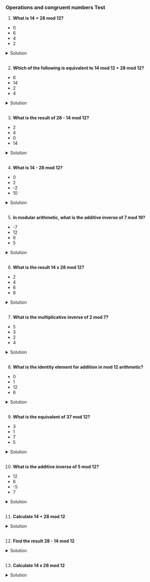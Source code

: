 ### Operations and congruent numbers Test

1. **What is 14 + 28 mod 12?**

- 0
- 6
- 4
- 2

<details>
  <summary>Solution</summary>

1. First, add the numbers:
   14+28 = 42
2. 42 / 12 = 3 with a remainder of 6

Thus, 14 + 28 mod 12 = 6

</details>

<br>

2. **Which of the following is equivalent to 14 mod 12 + 28 mod 12?**

- 6
- 14
- 2
- 4

<details>
  <summary>Solution</summary>

1. Calculate 14 mod 12

14 / 12 = 1 remainder 2
So, 14 mod 12 = 2

2. Calculate 28 mod 12

28 /12 = 2 remainder 4
So, 28 mod 12 = 4

3. Add the results

2 + 4 = 6

</details>

<br>

3. **What is the result of 28 - 14 mod 12?**

- 2
- 4
- 0
- 14

<details>
  <summary>Solution</summary>

1. Subtract the numbers

28 - 14 = 14

2. Divide 14 / 12

14 / 12 = 1 with a remainder of 2

</details>

<br>

4. **What is 14 - 28 mod 12?**

- 0
- 2
- -2
- 10

<details>
  <summary>Solution</summary>

1. Subtract the numbers
   14 - 28 = -14

2. Compute -14 mod 12

-14 / 12 = -2 with a remainder of 10

</details>

<br>

5. **In modular arithmetic, what is the additive inverse of 7 mod 19?**

- -7
- 12
- 6
- 5

<details>
  <summary>Solution</summary>

To find the additive inverse of 7 mod 19, we need a number x such that:

7+x≡0(mod19)

1. Solve for x

x = 19 - 7 = 12

2. Verify

7 + 12 = 19 ≡ 0 (mod19).

</details>

<br>

6. **What is the result 14 x 28 mod 12?**

- 2
- 4
- 6
- 8

<details>
  <summary>Solution</summary>

The correct result is 8

</details>

<br>

7. **What is the multiplicative inverse of 2 mod 7?**

- 5
- 3
- 2
- 4

<details>
  <summary>Solution</summary>

To find the multiplicative of 2 mod 7, we need a number x such that:

2 × x ≡ 1 (mod7)

Step 1: Test possible values for x

- 2 × 1 = 2 mod 7 → Not 1
- 2 × 2 = 4 mod 7 → Not 1
- 2 × 3 = 6 mod 7 → Not 1
- 2 × 4 = 8 ≡ 1 (mod 7)

Therefore, the multiplicative inverse of 2 mod 7 is 4

</details>

<br>

8. **What is the identity element for addition in mod 12 arithmetic?**

- 0
- 1
- 12
- 6

<details>
  <summary>Solution</summary>

The identity element for addition in modular arithmetic is the nu,ber that, when added to any other number, leaves the other number unchanged.

In mod 12 arithmetic, the identity element for addition is: 0

</details>

<br>

9. **What is the equivalent of 37 mod 12?**

- 3
- 1
- 7
- 5

<details>
  <summary>Solution</summary>

The correct answer is 1

</details>

<br>

10. **What is the additive inverse of 5 mod 12?**

- 12
- 6
- -5
- 7

<details>
  <summary>Solution</summary>

To find the additive inverse of 5 mod 12, we need a number x such that:

5 + x ≡ 0 (mod 12)

1. Solve for x

The additive inverse can be calculated as:

x = 12 - 5 = 7

2. Verify

5 + 7 = 12 ≡ 0 (mod 12).

</details>

<br>

11. **Calculate 14 + 28 mod 12**

<details>
  <summary>Solution</summary>

The correct answer is 6

</details>

<br>

12. **Find the result 28 - 14 mod 12**

<details>
  <summary>Solution</summary>

The correct answer is 2

</details>

<br>

13. **Calculate 14 x 28 mod 12**

<details>
  <summary>Solution</summary>

The correct answer is 8

</details>

<br>
